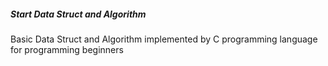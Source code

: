 ##### Start Data Struct and Algorithm
Basic Data Struct and Algorithm implemented by C programming language for  programming beginners
